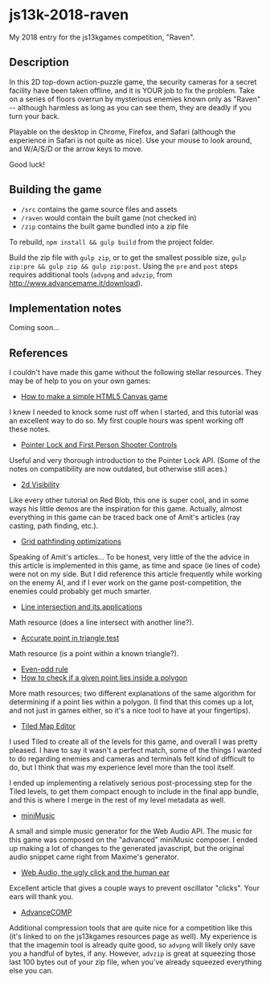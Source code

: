 # js13k-2018-raven

My 2018 entry for the js13kgames competition, "Raven".

## Description

In this 2D top-down action-puzzle game, the security cameras for a secret facility have been taken offline, and it is YOUR job to fix the problem. Take on a series of floors overrun by mysterious enemies known only as "Raven" -- although harmless as long as you can see them, they are deadly if you turn your back.

Playable on the desktop in Chrome, Firefox, and Safari (although the experience in Safari is not quite as nice). Use your mouse to look around, and W/A/S/D or the arrow keys to move.

Good luck!

## Building the game

- `/src` contains the game source files and assets
- `/raven` would contain the built game (not checked in)
- `/zip` contains the built game bundled into a zip file

To rebuild, `npm install && gulp build` from the project folder.

Build the zip file with `gulp zip`, or to get the smallest possible size, `gulp zip:pre && gulp zip && gulp zip:post`. Using the `pre` and `post` steps requires additional tools (`advpng` and `advzip`, from http://www.advancemame.it/download).

## Implementation notes

Coming soon...

## References

I couldn't have made this game without the following stellar resources. They may be of help to you on your own games:

* [How to make a simple HTML5 Canvas game](http://www.lostdecadegames.com/how-to-make-a-simple-html5-canvas-game/)

I knew I needed to knock some rust off when I started, and this tutorial was an excellent way to do so. My first couple hours was spent working off these notes.

* [Pointer Lock and First Person Shooter Controls](https://www.html5rocks.com/en/tutorials/pointerlock/intro/)

Useful and very thorough introduction to the Pointer Lock API. (Some of the notes on compatibility are now outdated, but otherwise still aces.)

* [2d Visibility](https://www.redblobgames.com/articles/visibility/)

Like every other tutorial on Red Blob, this one is super cool, and in some ways his little demos are the inspiration for this game. Actually, almost everything in this game can be traced back one of Amit's articles (ray casting, path finding, etc.).

* [Grid pathfinding optimizations](https://www.redblobgames.com/pathfinding/grids/algorithms.html)

Speaking of Amit's articles... To be honest, very little of the the advice in this article is implemented in this game, as time and space (ie lines of code) were not on my side. But I did reference this article frequently while working on the enemy AI, and if I ever work on the game post-competition, the enemies could probably get much smarter.

* [Line intersection and its applications](https://www.topcoder.com/community/data-science/data-science-tutorials/geometry-concepts-line-intersection-and-its-applications/)

Math resource (does a line intersect with another line?).

* [Accurate point in triangle test](http://totologic.blogspot.com/2014/01/accurate-point-in-triangle-test.html)

Math resource (is a point within a known triangle?).

* [Even-odd rule](https://en.wikipedia.org/wiki/Even%E2%80%93odd_rule)
* [How to check if a given point lies inside a polygon](https://www.geeksforgeeks.org/how-to-check-if-a-given-point-lies-inside-a-polygon/)

More math resources; two different explanations of the same algorithm for determining if a point lies within a polygon. (I find that this comes up a lot, and not just in games either, so it's a nice tool to have at your fingertips).

* [Tiled Map Editor](https://www.mapeditor.org/)

I used Tiled to create all of the levels for this game, and overall I was pretty pleased. I have to say it wasn't a perfect match, some of the things I wanted to do regarding enemies and cameras and terminals felt kind of difficult to do, but I think that was my experience level more than the tool itself.

I ended up implementing a relatively serious post-processing step for the Tiled levels, to get them compact enough to include in the final app bundle, and this is where I merge in the rest of my level metadata as well.

* [miniMusic](https://xem.github.io/miniMusic/)

A small and simple music generator for the Web Audio API. The music for this game was composed on the "advanced" miniMusic composer. I ended up making a lot of changes to the generated javascript, but the original audio snippet came right from Maxime's generator.

* [Web Audio, the ugly click and the human ear](http://alemangui.github.io/blog//2015/12/26/ramp-to-value.html)

Excellent article that gives a couple ways to prevent oscillator "clicks". Your ears will thank you.

* [AdvanceCOMP](http://www.advancemame.it/download)

Additional compression tools that are quite nice for a competition like this (it's linked to on the js13kgames resources page as well). My experience is that the imagemin tool is already quite good, so `advpng` will likely only save you a handful of bytes, if any. However, `advzip` is great at squeezing those last 100 bytes out of your zip file, when you've already squeezed everything else you can.

